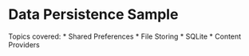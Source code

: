 # Data Persistence Sample

Topics covered:
    * Shared Preferences
    * File Storing
    * SQLite
    * Content Providers